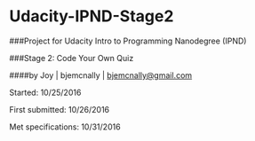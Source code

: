 # Udacity-IPND-Stage2
###Project for Udacity Intro to Programming Nanodegree (IPND)

###Stage 2: Code Your Own Quiz

####by Joy | bjemcnally | bjemcnally@gmail.com

Started: 10/25/2016

First submitted: 10/26/2016

Met specifications: 10/31/2016


